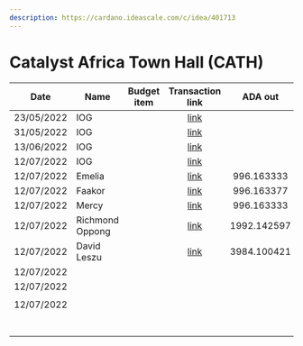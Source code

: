 ```yaml
---
description: https://cardano.ideascale.com/c/idea/401713
---
```


# Catalyst Africa Town Hall (CATH)

<table><thead><tr><th>Date</th><th>Name</th><th data-type="select">Budget item</th><th align="center">Transaction link</th><th align="center">ADA out</th><th align="center">ADA in</th><th align="center">Balance</th></tr></thead><tbody><tr><td>23/05/2022</td><td>IOG</td><td></td><td align="center"><a href="https://raw.githubusercontent.com/treasuryguild/treasury-v3/main/Transactions/Swarm/Fund8/Catalyst-Africa-Town-Hall/Incoming/1653836579925-IOG.json">link</a></td><td align="center"></td><td align="center">1</td><td align="center">1</td></tr><tr><td>31/05/2022</td><td>IOG</td><td></td><td align="center"><a href="https://raw.githubusercontent.com/treasuryguild/treasury-v3/main/Transactions/Swarm/Fund8/Catalyst-Africa-Town-Hall/Incoming/1654022015028-IOG.json">link</a></td><td align="center"></td><td align="center">5168.776371</td><td align="center">5169.776371</td></tr><tr><td>13/06/2022</td><td>IOG</td><td></td><td align="center"><a href="https://raw.githubusercontent.com/treasuryguild/treasury-v3/main/Transactions/Swarm/Fund8/Catalyst-Africa-Town-Hall/Incoming/1655181286278-IOG.json">link</a></td><td align="center"></td><td align="center">7132.459971</td><td align="center">12302.236342</td></tr><tr><td>12/07/2022</td><td>IOG</td><td></td><td align="center"><a href="https://raw.githubusercontent.com/treasuryguild/treasury-v3/main/Transactions/Swarm/Fund8/Catalyst-Africa-Town-Hall/Incoming/1657608408865-IOG.json">link</a></td><td align="center"></td><td align="center">7227.138643</td><td align="center">19529.374985</td></tr><tr><td>12/07/2022</td><td>Emelia</td><td></td><td align="center"><a href="https://raw.githubusercontent.com/treasuryguild/treasury-v3/main/Transactions/Swarm/Fund8/Catalyst-Africa-Town-Hall/Africa-Town-Hall-Contribution/1657661204016-Emelia.json">link</a></td><td align="center">996.163333</td><td align="center"></td><td align="center">18533.211652</td></tr><tr><td>12/07/2022</td><td>Faakor</td><td></td><td align="center"><a href="https://raw.githubusercontent.com/treasuryguild/treasury-v3/main/Transactions/Swarm/Fund8/Catalyst-Africa-Town-Hall/Africa-Town-Hall-Contribution/1657661571012-Faakor.json">link</a></td><td align="center">996.163377</td><td align="center"></td><td align="center">17537.048275</td></tr><tr><td>12/07/2022</td><td>Mercy</td><td></td><td align="center"><a href="https://raw.githubusercontent.com/treasuryguild/treasury-v3/main/Transactions/Swarm/Fund8/Catalyst-Africa-Town-Hall/Africa-Town-Hall-Contribution/1657661848094-Mercy-.json">link</a></td><td align="center">996.163333</td><td align="center"></td><td align="center">16540.884942</td></tr><tr><td>12/07/2022</td><td>Richmond Oppong</td><td></td><td align="center"><a href="https://raw.githubusercontent.com/treasuryguild/treasury-v3/main/Transactions/Swarm/Fund8/Catalyst-Africa-Town-Hall/Africa-Town-Hall-Contribution/1657662079508-Richmond-Oppong.json">link</a></td><td align="center">1992.142597</td><td align="center"></td><td align="center">14548.742345</td></tr><tr><td>12/07/2022</td><td>David Leszu</td><td></td><td align="center"><a href="https://raw.githubusercontent.com/treasuryguild/treasury-v3/main/Transactions/Swarm/Fund8/Catalyst-Africa-Town-Hall/Africa-Town-Hall-Contribution/1657662296113-David-Leszu.json">link</a></td><td align="center">3984.100421</td><td align="center"></td><td align="center">10564.641924</td></tr><tr><td>12/07/2022</td><td></td><td></td><td align="center"></td><td align="center"></td><td align="center"></td><td align="center"></td></tr><tr><td>12/07/2022</td><td></td><td></td><td align="center"></td><td align="center"></td><td align="center"></td><td align="center"></td></tr><tr><td></td><td></td><td></td><td align="center"></td><td align="center"></td><td align="center"></td><td align="center"></td></tr><tr><td>12/07/2022</td><td></td><td></td><td align="center"></td><td align="center"></td><td align="center"></td><td align="center"></td></tr><tr><td></td><td></td><td></td><td align="center"></td><td align="center"></td><td align="center"></td><td align="center"></td></tr><tr><td></td><td></td><td></td><td align="center"></td><td align="center"></td><td align="center"></td><td align="center"></td></tr><tr><td></td><td></td><td></td><td align="center"></td><td align="center"></td><td align="center"></td><td align="center"></td></tr><tr><td></td><td></td><td></td><td align="center"></td><td align="center"></td><td align="center"></td><td align="center"></td></tr><tr><td></td><td></td><td></td><td align="center"></td><td align="center"></td><td align="center"></td><td align="center"></td></tr><tr><td></td><td></td><td></td><td align="center"></td><td align="center"></td><td align="center"></td><td align="center"></td></tr><tr><td></td><td></td><td></td><td align="center"></td><td align="center"></td><td align="center"></td><td align="center"></td></tr></tbody></table>
